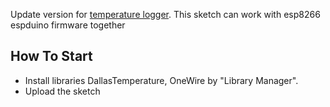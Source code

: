 Update version for [temperature logger](http://www.instructables.com/id/Arduino-Wifi-Temperature-Logger/). This sketch can work with esp8266 espduino firmware together

## How To Start

* Install libraries DallasTemperature, OneWire by "Library Manager". 
* Upload the sketch
